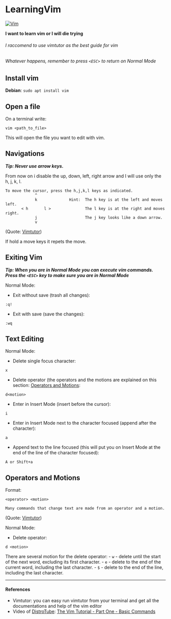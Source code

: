 # LearningVim

[![Vim](https://www.vim.org/images/vim_header.gif)](https://www.vim.org/)

****I want to learn vim or I will die trying****

###### *I raccomend to use vimtutor as the best guide for vim*
###### *Whatever happens, remember to press `<ESC>` to return on Normal Mode*

## Install vim

**Debian**: `sudo apt install vim`

## Open a file

On a terminal write:
```
vim <path_to_file>
```
This will open the file you want to edit with vim.

## Navigations

***Tip: Never use arrow keys.***

From now on i disable the up, down, left, right arrow and I will use only the h, j, k, l.

```
To move the cursor, press the h,j,k,l keys as indicated. 
             ^
             k              Hint:  The h key is at the left and moves left.
       < h       l >               The l key is at the right and moves right.
             j                     The j key looks like a down arrow.
             v
```
(Quote: [Vimtutor](#references))

If hold a move keys it repets the move.

## Exiting Vim

***Tip: When you are in Normal Mode you can execute vim commands. Press the `<ESC>` key to make sure you are in Normal Mode***

Normal Mode:
* Exit without save (trash all changes): 
```
:q!
```
* Exit with save (save the changes): 
```
:wq
```

## Text Editing

Normal Mode:
* Delete single focus character: 
```
x
```
* Delete operator (the operators and the motions are explained on this section: [Operators and Motions](#operators_and_motions):
```
d<motion>
```
* Enter in Insert Mode (insert before the cursor): 
```
i
```
* Enter in Insert Mode next to the character focused (append after the character):
```
a
```
* Append text to the line focused (this will put you on Insert Mode at the end of the line of the character focused):
```
A or Shift+a
``` 

## Operators and Motions

Format:
```
<operator> <motion>
```

```
Many commands that change text are made from an operator and a motion.
```
(Quote: [Vimtutor](#references))

Normal Mode:
* Delete operator: 
```
d <motion>
```
There are several motion for the delete operator:
	- `w` - delete until the start of the next word, excluding its first character.
	- `e` - delete to the end of the current word, including the last character.
	- `$` - delete to the end of the line, including the last character.

-------------------------------------------------------------------

#### References
* Vimtutor: you can easy run vimtutor from your terminal and get all the documentations and help of the vim editor
* Video of [DistroTube](https://www.youtube.com/channel/UCVls1GmFKf6WlTraIb_IaJg): [The Vim Tutorial - Part One - Basic Commands](https://www.youtube.com/watch?v=ER5JYFKkYDg)

